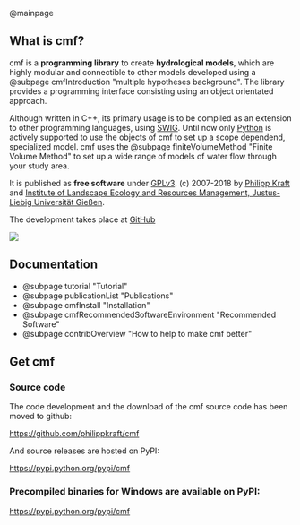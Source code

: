 @mainpage

## What is cmf?

cmf is a __programming library__ to create __hydrological models__,
which are highly modular and connectible to other models developed using
a @subpage cmfIntroduction "multiple hypotheses background".
The library provides a programming interface consisting using
an object orientated approach. 

Although written in C++, its primary usage is to be compiled as an extension to other
programming languages, using [SWIG](http://www.swig.org). Until now only
[Python](http://www.python.org) is actively supported to use the
objects of cmf to set up a scope dependend, 
specialized model. cmf uses the @subpage finiteVolumeMethod "Finite Volume Method" 
to set up a wide range of models of water flow through your study area.

It is published as __free software__ under
[GPLv3](http://www.gnu.org/licenses/gpl.html). 
(c) 2007-2018 by [Philipp Kraft](https://philippkraft.github.io)
and [Institute of Landscape Ecology and Resources Management, Justus-Liebig Universität
Gießen](https://www.jlug.de/hydro).

The development takes place at [GitHub](https://github.com/philippkraft/cmf) 

![](storages_web.png)

## Documentation

  - @subpage tutorial "Tutorial"
  - @subpage publicationList "Publications"
  - @subpage cmfInstall "Installation"
  - @subpage cmfRecommendedSoftwareEnvironment "Recommended Software"
  - @subpage contribOverview "How to help to make cmf better"


## Get cmf

### Source code

The code development and the download of the cmf source code has been
moved to github:

https://github.com/philippkraft/cmf

And source releases are hosted on PyPI:

https://pypi.python.org/pypi/cmf 

### Precompiled binaries for Windows are available on PyPI:

https://pypi.python.org/pypi/cmf
